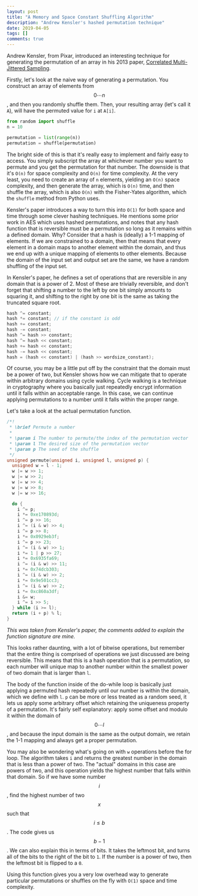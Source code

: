 ```yaml
---
layout: post
title: "A Memory and Space Constant Shuffling Algorithm"
description: "Andrew Kensler's hashed permutation technique"
date: 2019-04-05
tags: []
comments: true
---
```


Andrew Kensler, from Pixar, introduced an interesting technique for generating
the permutation of an array in his 2013 paper,
[Correlated Multi-Jittered
Sampling](https://graphics.pixar.com/library/MultiJitteredSampling/paper.pdf).

Firstly, let's look at the naive way of generating a permutation. You construct
an array of elements from $$0 \cdots n$$, and then you randomly shuffle them.
Then, your resulting array (let's call it `A`), will have the permuted value
for `i` at `A[i]`.

```python
from random import shuffle
n = 10

permutation = list(range(n))
permutation = shuffle(permutation)
```

The bright side of this is that it's really easy to implement and fairly easy
to access. You simply subscript the array at whichever number you want to
permute and you get the permutation for that number. The downside is that it's
`O(n)` for space complexity and `O(n)` for time complexity. At the very
least, you need to create an array of `n` elements, yielding an `O(n)` space
complexity, and then generate the array, which is `O(n)` time, and then shuffle
the array, which is also `O(n)` with the Fisher-Yates algorithm, which the
`shuffle` method from Python uses.

Kensler's paper introduces a way to turn this into `O(1)` for both space and
time through some clever hashing techniques. He mentions some prior work in AES
which uses hashed permutations, and notes that any hash function that is
reversible must be a permutation so long as it remains within a defined domain.
Why? Consider that a hash is (ideally) a 1-1 mapping of elements. If we are
constrained to a domain, then that means that every element in a domain maps to
another element within the domain, and thus we end up with a unique mapping of
elements to other elements. Because the domain of the input set and output set
are the same, we have a random shuffling of the input set.

In Kensler's paper, he defines a set of operations that are reversible in any
domain that is a power of 2. Most of these are trivially reversible, and don't
forget that shifting a number to the left by one bit simply amounts to squaring
it, and shifting to the right by one bit is the same as taking the truncated
square root.

```c
hash ^= constant;
hash *= constant; // if the constant is odd
hash += constant;
hash -= constant;
hash ^= hash >> constant;
hash ^= hash << constant;
hash += hash << constant;
hash -= hash << constant;
hash = (hash << constant) | (hash >> wordsize_constant);
```

Of course, you may be a little put off by the constraint that the domain must
be a power of two, but Kensler shows how we can mitigate that to operate within
arbitrary domains using cycle walking. Cycle walking is a technique in
cryptography where you basically just repeatedly encrypt information until it
falls within an acceptable range. In this case, we can continue applying
permutations to a number until it falls within the proper range.

Let's take a look at the actual permutation function.

```c
/*!
 * \brief Permute a number
 *
 * \param i The number to permute/the index of the permutation vector
 * \param l The desired size of the permutation vector
 * \param p The seed of the shuffle
 */
unsigned permute(unsigned i, unsigned l, unsigned p) {
  unsigned w = l - 1;
  w |= w >> 1;
  w |= w >> 2;
  w |= w >> 4;
  w |= w >> 8;
  w |= w >> 16;

  do {
    i ^= p;
    i *= 0xe170893d;
    i ^= p >> 16;
    i ^= (i & w) >> 4;
    i ^= p >> 8;
    i *= 0x0929eb3f;
    i ^= p >> 23;
    i ^= (i & w) >> 1;
    i *= 1 | p >> 27;
    i *= 0x6935fa69;
    i ^= (i & w) >> 11;
    i *= 0x74dcb303;
    i ^= (i & w) >> 2;
    i *= 0x9e501cc3;
    i ^= (i & w) >> 2;
    i *= 0xc860a3df;
    i &= w;
    i ^= i >> 5;
  } while (i >= l);
  return (i + p) % l;
}
```

_This was taken from Kensler's paper, the comments added to explain the
function signature are mine._

This looks rather daunting, with a lot of bitwise operations, but remember that
the entire thing is comprised of operations we just discussed are being
reversible. This means that this is a hash operation that is a permutation, so
each number will unique map to another number within the smallest power of two
domain that is larger than `l`.

The body of the function inside of the do-while loop is basically just applying
a permuted hash repeatedly until our number is within the domain, which we
define with `l`. `p` can be more or less treated as a random seed, it lets us
apply some arbitrary offset which retaining the uniqueness property of a
permutation. It's fairly self explanatory: apply some offset and modulo it
within the domain of $$0 \cdots l$$, and because the input domain is the same
as the output domain, we retain the 1-1 mapping and always get a proper
permutation.

You may also be wondering what's going on with `w` operations before the for
loop. The algorithm takes `i` and returns the greatest number in the domain
that is less than a power of two. The "actual" domains in this case are powers
of two, and this operation yields the highest number that falls within that
domain. So if we have some number $$i$$, find the highest number of two $$x$$
such that $$i \leq b$$. The code gives us $$b - 1$$. We can also explain this
in terms of bits. It takes the leftmost bit, and turns all of the bits to the
right of the bit to `1`. If the number is a power of two, then the leftmost bit
is flipped to a `0`.

Using this function gives you a very low overhead way to generate particular
permutations or shuffles on the fly with `O(1)` space and time complexity.
